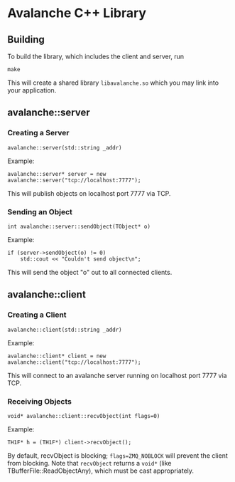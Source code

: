 Avalanche C++ Library
=====================
Building
--------

To build the library, which includes the client and server, run

    make

This will create a shared library `libavalanche.so` which you may link into your application.

avalanche::server
-----------------
### Creating a Server ###

    avalanche::server(std::string _addr)

Example:

    avalanche::server* server = new avalanche::server("tcp://localhost:7777");

This will publish objects on localhost port 7777 via TCP.

### Sending an Object ###

    int avalanche::server::sendObject(TObject* o)

Example:

    if (server->sendObject(o) != 0)
        std::cout << "Couldn't send object\n";

This will send the object "o" out to all connected clients.

avalanche::client
-----------------
### Creating a Client ###

    avalanche::client(std::string _addr)

Example:

    avalanche::client* client = new avalanche::client("tcp://localhost:7777");

This will connect to an avalanche server running on localhost port 7777 via TCP.

### Receiving Objects ###

    void* avalanche::client::recvObject(int flags=0)

Example:

    TH1F* h = (TH1F*) client->recvObject();

By default, recvObject is blocking; `flags=ZMQ_NOBLOCK` will prevent the client from blocking. Note that `recvObject` returns a `void*` (like TBufferFile::ReadObjectAny), which must be cast appropriately.

